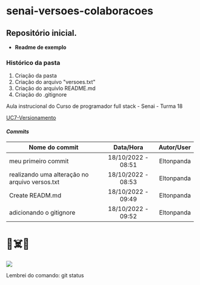 # senai-versoes-colaboracoes

## Repositório inicial.

+ **Readme de exemplo**

### Histórico da pasta
1. Criação da pasta
2. Criação do arquivo "versoes.txt"
3. Criação do arquivlo README.md
4. Criação do .gitignore

Aula instrucional do Curso de programador full stack - Senai - Turma 18

[UC7-Versionamento](https://senaiead.senai.br/sp/#workspace/3999)

#### **_Commits_**
|Nome do commit    |Data/Hora  |Autor/User|
|----------------  |:----:|----:|
|meu primeiro commit |18/10/2022 - 08:51|Eltonpanda|
|realizando uma alteração no arquivo versos.txt|18/10/2022 - 08:53|Eltonpanda|
|Create READM.md|18/10/2022 - 09:49|Eltonpanda
|adicionando o gitignore|18/10/2022 - 09:52|Eltonpanda|

# :smiling_face_with_three_hearts::skull_and_crossbones::space_invader:

<img src="https://cdn.pixabay.com/photo/2016/10/18/19/40/anatomy-1751201_960_720.png"/>

Lembrei do comando: git status